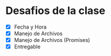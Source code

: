 # Desafios de la clase
- [x] Fecha y Hora 
- [x] Manejo de Archivos
- [x] Manejo de Archivos (Promises)
- [x] Entregable
